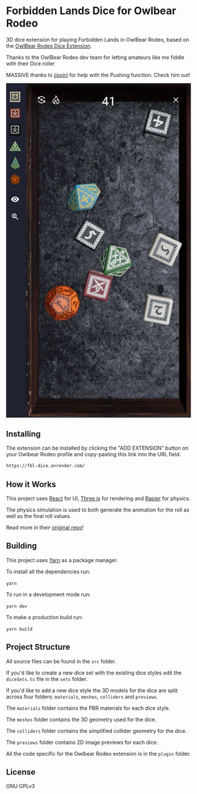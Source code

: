 # Forbidden Lands Dice for Owlbear Rodeo

3D dice extension for playing Forbidden Lands in OwlBear Rodeo, based on the [OwlBear Rodeo Dice Extension](https://github.com/owlbear-rodeo/dice).



Thanks to the OwlBear Rodeo dev team for letting amateurs like me fiddle with their Dice roller

MASSIVE thanks to [jjsoini](https://github.com/jjsoini/) for help with the Pushing function. Check him out!

![Example](/docs/header.jpg)

## Installing

The extension can be installed by clicking the "ADD EXTENSION" button on your Owlbear Rodeo profile and copy-pasting this link into the URL field.

```sh
https://fbl-dice.onrender.com/
```

## How it Works
This project uses [React](https://reactjs.org/) for UI, [Three.js](https://threejs.org/) for rendering and [Rapier](https://rapier.rs/) for physics.

The physics simulation is used to both generate the animation for the roll as well as the final roll values.

Read more in their [original repo](https://github.com/owlbear-rodeo/dice)!

## Building

This project uses [Yarn](https://yarnpkg.com/) as a package manager.

To install all the dependencies run:

`yarn`

To run in a development mode run:

`yarn dev`

To make a production build run:

`yarn build`

## Project Structure

All source files can be found in the `src` folder.

If you'd like to create a new dice set with the existing dice styles edit the `diceSets.ts` file in the `sets` folder.

If you'd like to add a new dice style the 3D models for the dice are split across four folders: `materials`, `meshes`, `colliders` and `previews`.

The `materials` folder contains the PBR materials for each dice style.

The `meshes` folder contains the 3D geometry used for the dice.

The `colliders` folder contains the simplified collider geometry for the dice.

The `previews` folder contains 2D image previews for each dice.

All the code specific for the Owlbear Rodeo extension is in the `plugin` folder.

## License

GNU GPLv3